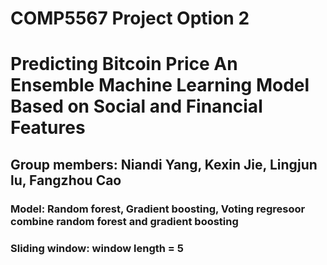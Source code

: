 # COMP5567 Project Option 2
# Predicting Bitcoin Price An Ensemble Machine Learning Model Based on Social and Financial Features
## Group members: Niandi Yang, Kexin Jie, Lingjun lu, Fangzhou Cao
### Model: Random forest, Gradient boosting, Voting regresoor combine random forest and gradient boosting
### Sliding window: window length = 5
